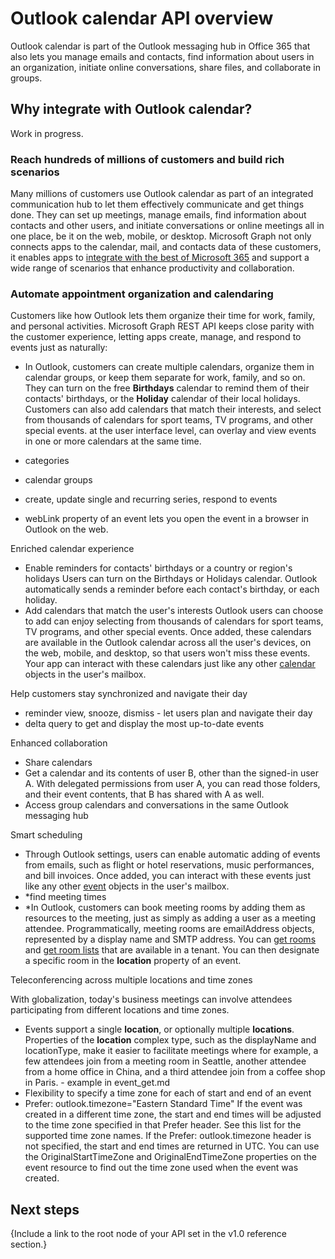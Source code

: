 # Outlook calendar API overview

Outlook calendar is part of the Outlook messaging hub in Office 365 that also lets you manage emails and contacts, find information about users in an organization, 
initiate online conversations, share files, and collaborate in groups.

## Why integrate with Outlook calendar?

Work in progress.

### Reach hundreds of millions of customers and build rich scenarios

Many millions of customers use Outlook calendar as part of an integrated communication hub to let them effectively communicate and get things done. They can set up meetings, manage emails, find information about contacts and other users, and initiate conversations or online meetings all in one place, be it on the web, mobile, or desktop. Microsoft Graph not only connects apps to the calendar, mail, and contacts data of these customers, it enables apps to [integrate with the best of Microsoft 365](overview-major-services.md) and support a wide range of scenarios that enhance productivity and collaboration.

### Automate appointment organization and calendaring

Customers like how Outlook lets them organize their time for work, family, and personal activities. Microsoft Graph REST API keeps close parity with the customer experience, letting apps create, manage, and respond to events just as naturally:

- In Outlook, customers can create multiple calendars, organize them in calendar groups, or keep them separate for work, family, and so on. They can turn on the free **Birthdays** calendar to remind them of their contacts' birthdays, or the **Holiday** calendar of their local holidays. Customers can also add calendars that match their interests, and select from thousands of calendars for sport teams, TV programs, and other special events. 
 at the user interface level, can overlay and view events in one or more calendars at the same time.
- categories

- calendar groups 
- create, update single and recurring series, respond to events
- webLink property of an event lets you open the event in a browser in Outlook on the web.


Enriched calendar experience

- Enable reminders for contacts' birthdays or a country or region's holidays
Users can turn on the Birthdays or Holidays calendar. Outlook automatically sends a reminder before each contact's birthday, or each holiday.
- Add calendars that match the user's interests
Outlook users can choose to add can enjoy selecting from thousands of calendars for sport teams, TV programs, and other special events. Once added, these calendars are available in the Outlook calendar across all the user's devices, on the web, mobile, and desktop, so that users won't miss these events. Your app can interact with these calendars just like any other [calendar](../api-reference/v1.0/resources/calendar.md) objects in the user's mailbox.


Help customers stay synchronized and navigate their day

- reminder view, snooze, dismiss - let users plan and navigate their day
- delta query to get and display the most up-to-date events


Enhanced collaboration

- Share calendars 
- Get a calendar and its contents of user B, other than the signed-in user A. With delegated permissions from user A, you can read those folders, and their event contents, that B has shared with A as well.
- Access group calendars and conversations in the same Outlook messaging hub


Smart scheduling

- Through Outlook settings, users can enable automatic adding of events from emails, such as flight or hotel reservations, music performances, and bill invoices. Once added, you can interact with these events just like any other [event](../api-reference/v1.0/resources/calendar.md) objects in the user's mailbox.
- *find meeting times
- *In Outlook, customers can book meeting rooms by adding them as resources to the meeting, just as simply as adding a user as a meeting attendee. Programmatically, meeting rooms are emailAddress objects, represented by a display name and SMTP address. You can [get rooms](../api-reference/beta/api/user_findrooms.md) and 
[get room lists](../api-reference/beta/api/user_findroomlists.md) that are available in a tenant. You can then designate a specific room in the **location** property of an event.


Teleconferencing across multiple locations and time zones

With globalization, today's business meetings can involve attendees participating from different locations and time zones.
- Events support a single **location**, or optionally multiple **locations**. Properties of the **location** complex type, such as the displayName and locationType, make it easier to facilitate meetings where for example, a few attendees join from a meeting room in Seattle, another attendee from a home office in China, and a third attendee join from a coffee shop in Paris. - example in event_get.md
- Flexibility to specify a time zone for each of start and end of an event
- Prefer: outlook.timezone="Eastern Standard Time"
If the event was created in a different time zone, the start and end times will be adjusted to the time zone specified in that Prefer header. See this list for the supported time zone names. If the Prefer: outlook.timezone header is not specified, the start and end times are returned in UTC.
You can use the OriginalStartTimeZone and OriginalEndTimeZone properties on the event resource to find out the time zone used when the event was created.


## Next steps

{Include a link to the root node of your API set in the v1.0 reference section.}